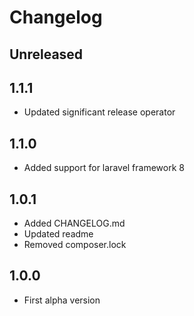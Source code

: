 # Changelog

## Unreleased

## 1.1.1

- Updated significant release operator

## 1.1.0

- Added support for laravel framework 8

## 1.0.1

- Added CHANGELOG.md
- Updated readme
- Removed composer.lock

## 1.0.0

- First alpha version
